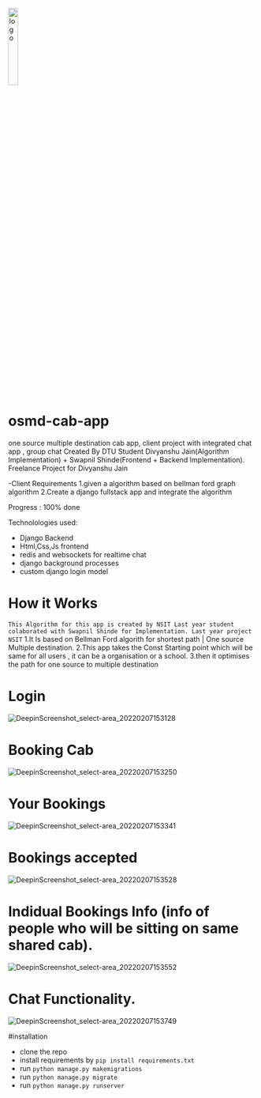 <p><img src="https://raw.githubusercontent.com/AtmegaBuzz/osmd/tree/main/screenshots)screenshots/logo.png" alt="logo" width="20%" /></p>

# osmd-cab-app
 one source multiple destination cab app, client project
with integrated chat app , group chat
Created By DTU Student Divyanshu Jain(Algorithm Implementation) + Swapnil Shinde(Frontend + Backend Implementation). Freelance Project for Divyanshu Jain

-Client Requirements 
  1.given a algorithm based on bellman ford graph algorithm
  2.Create a django fullstack app and integrate the algorithm 
  
 Progress : 100% done
 
Technolologies used:
 - Django Backend
 - Html,Css,Js frontend
 - redis and websockets for realtime chat
 - django background processes
 - custom django login model

# How it Works
```This Algorithm for this app is created by NSIT Last year student colaborated with Swapnil Shinde for Implementation. Last year project NSIT```
1.It Is based on Bellman Ford algorith for shortest path | One source Multiple destination.
2.This app takes the Const Starting point which will be same for all users , it can be a organisation or a school.
3.then it optimises the path for one source to multiple destination

# Login
![DeepinScreenshot_select-area_20220207153128](https://user-images.githubusercontent.com/68425016/152768563-2832bac6-9097-4ddc-986d-0df97379b1cd.png)

# Booking Cab
![DeepinScreenshot_select-area_20220207153250](https://user-images.githubusercontent.com/68425016/152768627-17fb7908-3da2-421c-ad3c-7298d8b4b55a.png)

# Your Bookings 
![DeepinScreenshot_select-area_20220207153341](https://user-images.githubusercontent.com/68425016/152768780-d900ff3b-6d50-40f2-9f63-57a98df07017.png)

# Bookings accepted 
![DeepinScreenshot_select-area_20220207153528](https://user-images.githubusercontent.com/68425016/152768864-d36cdfc0-e45b-4d48-8965-b66697a478c4.png)

# Indidual Bookings Info (info of people who will be sitting on same shared cab).
![DeepinScreenshot_select-area_20220207153552](https://user-images.githubusercontent.com/68425016/152769026-09d94746-f7d9-4d7b-9852-8ffad5331587.png)

# Chat Functionality.
![DeepinScreenshot_select-area_20220207153749](https://user-images.githubusercontent.com/68425016/152769124-3713e000-bbe8-46b9-a6a3-2d3c3017045d.png)

#installation
 - clone the repo 
 - install requirements by ```pip install requirements.txt``` 
 - run ```python manage.py makemigrations```
 - run ```python manage.py migrate```
 - run ```python manage.py runserver```

